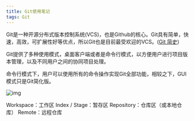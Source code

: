 ```yaml
---
title: Git使用笔记
tags: Git
---
```


Git是一种开源分布式版本控制系统(VCS)，也是Github的核心。Git具有简单，快速，高效，可扩展性好等优点，所以Git也是目前最受欢迎的VCS。([Git 简史](https://git-scm.com/book/zh/v2/%E8%B5%B7%E6%AD%A5-Git-%E7%AE%80%E5%8F%B2))

Git提供了多种使用模式，桌面客户端或者是命令行模式，以方便用户进行项目版本管理，以及不同用户之间的协同项目处理。

命令行模式下，用户可以使用所有的命令操作实现Git全部功能，相较之下，GUI模式只是Git简化版。

![img](<https://drive.google.com/drive/folders/1-KbD7_KPI-zALGbAA5ow9bdAFiwqtEB7>)

Workspace：工作区
Index / Stage：暂存区
Repository：仓库区（或本地仓库）
Remote：远程仓库